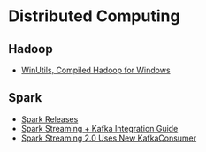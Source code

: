 # Distributed Computing

## Hadoop

* [WinUtils, Compiled Hadoop for Windows](https://github.com/steveloughran/winutils)

## Spark

* [Spark Releases](https://github.com/apache/spark/releases)
* [Spark Streaming + Kafka Integration Guide](http://spark.apache.org/docs/latest/streaming-kafka-integration.html)
* [Spark Streaming 2.0 Uses New KafkaConsumer](https://github.com/apache/spark/search?utf8=%E2%9C%93&q=KafkaConsumer)

